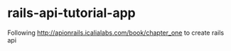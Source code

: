 # rails-api-tutorial-app
Following http://apionrails.icalialabs.com/book/chapter_one to create rails api
